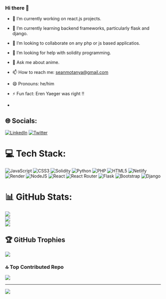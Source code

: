 ### Hi there 👋

- 🔭 I’m currently working on react.js projects.
- 🌱 I’m currently learning backend frameworks, particularly flask and django.
- 👯 I’m looking to collaborate on any php or js based applicatios.
- 🤔 I’m looking for help with solidity programming.
- 💬 Ask me about anime.
- 📫 How to reach me: seanmotanya@gmail.com
- 😄 Pronouns: he/him
- ⚡ Fun fact: Eren Yaeger was right !!

- 
## 🌐 Socials:
[![LinkedIn](https://img.shields.io/badge/LinkedIn-%230077B5.svg?logo=linkedin&logoColor=white)](https://linkedin.com/in/sean-motanya-7189422a0) [![Twitter](https://img.shields.io/badge/Twitter-%231DA1F2.svg?logo=Twitter&logoColor=white)](https://twitter.com/ufwsean) 

# 💻 Tech Stack:
![JavaScript](https://img.shields.io/badge/javascript-%23323330.svg?style=for-the-badge&logo=javascript&logoColor=%23F7DF1E) ![CSS3](https://img.shields.io/badge/css3-%231572B6.svg?style=for-the-badge&logo=css3&logoColor=white) ![Solidity](https://img.shields.io/badge/Solidity-%23363636.svg?style=for-the-badge&logo=solidity&logoColor=white) ![Python](https://img.shields.io/badge/python-3670A0?style=for-the-badge&logo=python&logoColor=ffdd54) ![PHP](https://img.shields.io/badge/php-%23777BB4.svg?style=for-the-badge&logo=php&logoColor=white) ![HTML5](https://img.shields.io/badge/html5-%23E34F26.svg?style=for-the-badge&logo=html5&logoColor=white) ![Netlify](https://img.shields.io/badge/netlify-%23000000.svg?style=for-the-badge&logo=netlify&logoColor=#00C7B7) ![Render](https://img.shields.io/badge/Render-%46E3B7.svg?style=for-the-badge&logo=render&logoColor=white) ![NodeJS](https://img.shields.io/badge/node.js-6DA55F?style=for-the-badge&logo=node.js&logoColor=white) ![React](https://img.shields.io/badge/react-%2320232a.svg?style=for-the-badge&logo=react&logoColor=%2361DAFB) ![React Router](https://img.shields.io/badge/React_Router-CA4245?style=for-the-badge&logo=react-router&logoColor=white) ![Flask](https://img.shields.io/badge/flask-%23000.svg?style=for-the-badge&logo=flask&logoColor=white) ![Bootstrap](https://img.shields.io/badge/bootstrap-%238511FA.svg?style=for-the-badge&logo=bootstrap&logoColor=white) ![Django](https://img.shields.io/badge/django-%23092E20.svg?style=for-the-badge&logo=django&logoColor=white)
# 📊 GitHub Stats:
![](https://github-readme-stats.vercel.app/api?username=agent19music&theme=dark&hide_border=false&include_all_commits=false&count_private=false)<br/>
![](https://github-readme-streak-stats.herokuapp.com/?user=agent19music&theme=dark&hide_border=false)<br/>
![](https://github-readme-stats.vercel.app/api/top-langs/?username=agent19music&theme=dark&hide_border=false&include_all_commits=false&count_private=false&layout=compact)

## 🏆 GitHub Trophies
![](https://github-profile-trophy.vercel.app/?username=agent19music&theme=radical&no-frame=true&no-bg=true&margin-w=4)

### 🔝 Top Contributed Repo
![](https://github-contributor-stats.vercel.app/api?username=agent19music&limit=5&theme=dark&combine_all_yearly_contributions=true)

---
[![](https://visitcount.itsvg.in/api?id=agent19music&icon=0&color=3)](https://visitcount.itsvg.in)

<!-- Proudly created with GPRM ( https://gprm.itsvg.in ) -->

<!--START_SECTION:waka-->

<!--END_SECTION:waka-->
